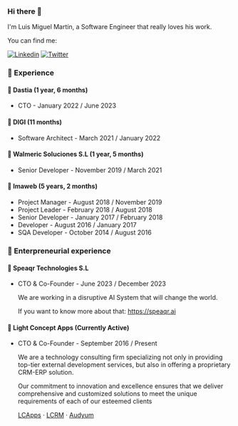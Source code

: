 ### Hi there 👋

I'm Luis Miguel Martín, a Software Engineer that really loves his work.

You can find me:

[![Linkedin](https://img.shields.io/badge/LinkedIn-0077B5?style=for-the-badge&logo=linkedin&logoColor=white)](https://www.linkedin.com/in/luis-miguel-martin-bardanca/)
[![Twitter](https://img.shields.io/badge/Twitter-1DA1F2?style=for-the-badge&logo=twitter&logoColor=white)](https://twitter.com/lm_martinbar)

### 🏢 Experience
#### 🔹 Dastia (1 year, 6 months)
* CTO - January 2022 / June 2023
#### 🔹 DIGI (11 months)
* Software Architect - March 2021 / January 2022
#### 🔹 Walmeric Soluciones S.L (1 year, 5 months)
* Senior Developer - November 2019 / March 2021
#### 🔹 Imaweb (5 years, 2 months)
* Project Manager - August 2018 / November 2019
* Project Leader - February 2018 / August 2018
* Senior Developer - January 2017 / February 2018
* Developer - August 2016 / January 2017
* SQA Developer - October 2014 / August 2016

### 🚀 Enterpreneurial experience
#### 🔹 Speaqr Technologies S.L
* CTO & Co-Founder - June 2023 / December 2023

  We are working in a disruptive AI System that will change the world.

  If you want to know more about that: https://speaqr.ai

#### 🔹 Light Concept Apps (Currently Active)
* CTO & Co-Founder - September 2016 / Present

  We are a technology consulting firm specializing not only in providing top-tier external development services, but also in offering a proprietary CRM-ERP solution.

  Our commitment to innovation and excellence ensures that we deliver comprehensive and customized solutions to meet the unique requirements of each of our esteemed clients

  [LCApps](https://lcapps.es/) · [LCRM](https://lcrm.es/) · [Audyum](https://audyum.com/)
